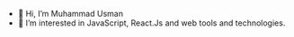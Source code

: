 - 👋 Hi, I’m Muhammad Usman
- 👀 I’m interested in JavaScript, React.Js and web tools and technologies.

<!---
musman8/musman8 is a ✨ special ✨ repository because its `README.md` (this file) appears on your GitHub profile.
You can click the Preview link to take a look at your changes.
--->
